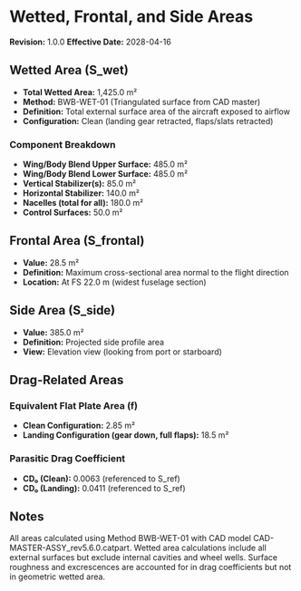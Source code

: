# Wetted, Frontal, and Side Areas
**Revision:** 1.0.0
**Effective Date:** 2028-04-16

## Wetted Area (S_wet)
- **Total Wetted Area:** 1,425.0 m²
- **Method:** BWB-WET-01 (Triangulated surface from CAD master)
- **Definition:** Total external surface area of the aircraft exposed to airflow
- **Configuration:** Clean (landing gear retracted, flaps/slats retracted)

### Component Breakdown
- **Wing/Body Blend Upper Surface:** 485.0 m²
- **Wing/Body Blend Lower Surface:** 485.0 m²
- **Vertical Stabilizer(s):** 85.0 m²
- **Horizontal Stabilizer:** 140.0 m²
- **Nacelles (total for all):** 180.0 m²
- **Control Surfaces:** 50.0 m²

## Frontal Area (S_frontal)
- **Value:** 28.5 m²
- **Definition:** Maximum cross-sectional area normal to the flight direction
- **Location:** At FS 22.0 m (widest fuselage section)

## Side Area (S_side)
- **Value:** 385.0 m²
- **Definition:** Projected side profile area
- **View:** Elevation view (looking from port or starboard)

## Drag-Related Areas

### Equivalent Flat Plate Area (f)
- **Clean Configuration:** 2.85 m²
- **Landing Configuration (gear down, full flaps):** 18.5 m²

### Parasitic Drag Coefficient
- **CD₀ (Clean):** 0.0063 (referenced to S_ref)
- **CD₀ (Landing):** 0.0411 (referenced to S_ref)

## Notes
All areas calculated using Method BWB-WET-01 with CAD model CAD-MASTER-ASSY_rev5.6.0.catpart. Wetted area calculations include all external surfaces but exclude internal cavities and wheel wells. Surface roughness and excrescences are accounted for in drag coefficients but not in geometric wetted area.

